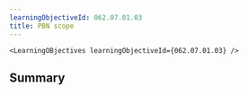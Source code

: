 ```yaml
---
learningObjectiveId: 062.07.01.03
title: PBN scope
---
```


```tsx eval
<LearningOBjectives learningObjectiveId={062.07.01.03} />
```

## Summary
